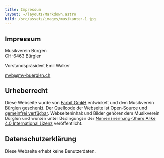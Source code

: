 ```yaml
---
title: Impressum
layout: ~/layouts/Markdown.astro
bild: /src/assets/images/musikanten-1.jpg
---
```


## Impressum

Musikverein Bürglen<br/>
CH-6463 Bürglen

Vorstandspräsident Emil Walker

[mvb@mv-buerglen.ch](mailto:mvb@mv-buerglen.ch)

## Urheberrecht

Diese Webseite wurde von [Farbit GmbH](https://farbit.org) entwickelt und dem Musikverein Bürglen geschenkt.
Der Quellcode der Webseite ist Open-Source und [gemeinfrei verfügbar](https://github.com/mvbuerglen/website).
Webseiteninhalt und Bilder gehören dem Musikverein Bürglen und werden unter Bedingungen der [Namensnennung-Share Alike 4.0 International Lizenz](https://creativecommons.org/licenses/by-sa/4.0/legalcode.de) veröffentlicht.

## Datenschutzerklärung

Diese Webseite erhebt keine Benutzerdaten.

